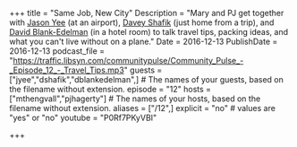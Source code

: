 +++
title = "Same Job, New City"
Description = "Mary and PJ get together with [Jason Yee](https://twitter.com/gitbisect) (at an airport), [Davey Shafik](https://twitter.com/dshafik) (just home from a trip), and [David Blank-Edelman](https://twitter.com/otterbook) (in a hotel room) to talk travel tips, packing ideas, and what you can't live without on a plane."
Date = 2016-12-13
PublishDate = 2016-12-13
podcast_file = "https://traffic.libsyn.com/communitypulse/Community_Pulse_-_Episode_12_-_Travel_Tips.mp3"
guests = ["jyee","dshafik","dblankedelman",] # The names of your guests, based on the filename without extension.
episode = "12"
hosts = ["mthengvall","pjhagerty"] # The names of your hosts, based on the filename without extension.
aliases = ["/12",]
explicit = "no" # values are "yes" or "no"
youtube = "P0Rf7PKyVBI"

+++
